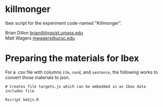 # killmonger

Ibex script for the experiment code-named "Killmonger".

Brian Dillon <brian@linguist.umass.edu>         
Matt Wagers <mwagers@ucsc.edu>

# Preparing the materials for Ibex

For a .csv file with columns `itm`, `cond`, and `sentence`, the following works to convert those materials to json.

```
# Creates file targets.js which can be embedded in an Ibex data includes file

Rscript km2js.R
```
